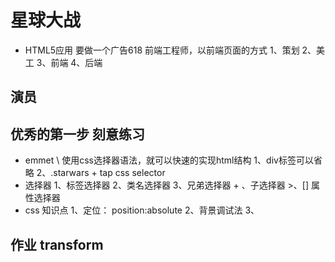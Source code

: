 # 星球大战
- HTML5应用
    要做一个广告618
    前端工程师，以前端页面的方式
    1、策划
    2、美工
    3、前端
    4、后端
## 演员
## 优秀的第一步 刻意练习
  - emmet \ 使用css选择器语法，就可以快速的实现html结构
    1、div标签可以省略 
    2、.starwars  + tap css selector
  - 选择器
  1、标签选择器
  2、类名选择器
  3、兄弟选择器 + 、子选择器 >、[] 属性选择器
  - css 知识点
  1、定位：
  position:absolute
  2、背景调试法
  3、



  ## 作业 transform
